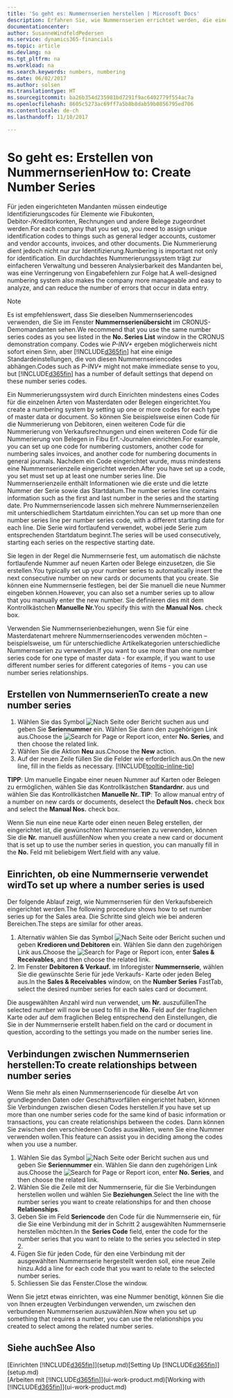 ```yaml
---
title: 'So geht es: Nummernserien herstellen | Microsoft Docs'
description: Erfahren Sie, wie Nummernserien errichtet werden, die eindeutigen ID Codes zu Konten und Belegen in Dynamics 365 Business edition zugewiesen werden.
documentationcenter: 
author: SusanneWindfeldPedersen
ms.service: dynamics365-financials
ms.topic: article
ms.devlang: na
ms.tgt_pltfrm: na
ms.workload: na
ms.search.keywords: numbers, numbering
ms.date: 06/02/2017
ms.author: solsen
ms.translationtype: HT
ms.sourcegitcommit: ba26b354d235981bd7291f9ac6402779f554ac7a
ms.openlocfilehash: 8605c5273ac69ff7a5b8b8dab59b0856795ed706
ms.contentlocale: de-ch
ms.lasthandoff: 11/10/2017

---
```

# <a name="how-to-create-number-series"></a><span data-ttu-id="d1155-103">So geht es: Erstellen von Nummernserien</span><span class="sxs-lookup"><span data-stu-id="d1155-103">How to: Create Number Series</span></span>
<span data-ttu-id="d1155-104">Für jeden eingerichteten Mandanten müssen eindeutige Identifizierungscodes für Elemente wie Fibukonten, Debitor-/Kreditorkonten, Rechnungen und andere Belege zugeordnet werden.</span><span class="sxs-lookup"><span data-stu-id="d1155-104">For each company that you set up, you need to assign unique identification codes to things such as general ledger accounts, customer and vendor accounts, invoices, and other documents.</span></span> <span data-ttu-id="d1155-105">Die Nummerierung dient jedoch nicht nur zur Identifizierung.</span><span class="sxs-lookup"><span data-stu-id="d1155-105">Numbering is important not only for identification.</span></span> <span data-ttu-id="d1155-106">Ein durchdachtes Nummerierungssystem trägt zur einfacheren Verwaltung und besseren Analysierbarkeit des Mandanten bei, was eine Verringerung von Eingabefehlern zur Folge hat.</span><span class="sxs-lookup"><span data-stu-id="d1155-106">A well-designed numbering system also makes the company more manageable and easy to analyze, and can reduce the number of errors that occur in data entry.</span></span>

> [!NOTE]  
>   <span data-ttu-id="d1155-107">Es ist empfehlenswert, dass Sie dieselben Nummernseriencodes verwenden, die Sie im Fenster **Nummernserienübersicht** im CRONUS-Demomandanten sehen.</span><span class="sxs-lookup"><span data-stu-id="d1155-107">We recommend that you use the same number series codes as you see listed in the **No. Series List** window in the CRONUS demonstration company.</span></span> <span data-ttu-id="d1155-108">Codes wie *P-INV+* ergeben möglicherweis nicht sofort einen Sinn, aber [!INCLUDE[d365fin](includes/d365fin_md.md)] hat eine einige Standardeinstellungen, die von diesen Nummernseriencodes abhängen.</span><span class="sxs-lookup"><span data-stu-id="d1155-108">Codes such as *P-INV+* might not make immediate sense to you, but [!INCLUDE[d365fin](includes/d365fin_md.md)] has a number of default settings that depend on these number series codes.</span></span>

<span data-ttu-id="d1155-109">Ein Nummerierungssystem wird durch Einrichten mindestens eines Codes für die einzelnen Arten von Masterdaten oder Belegen eingerichtet.</span><span class="sxs-lookup"><span data-stu-id="d1155-109">You create a numbering system by setting up one or more codes for each type of master data or document.</span></span> <span data-ttu-id="d1155-110">So können Sie beispielsweise einen Code für die Nummerierung von Debitoren, einen weiteren Code für die Nummerierung von Verkaufsrechnungen und einen weiteren Code für die Nummerierung von Belegen in Fibu Erf.-Journalen einrichten.</span><span class="sxs-lookup"><span data-stu-id="d1155-110">For example, you can set up one code for numbering customers, another code for numbering sales invoices, and another code for numbering documents in general journals.</span></span> <span data-ttu-id="d1155-111">Nachdem ein Code eingerichtet wurde, muss mindestens eine Nummernserienzeile eingerichtet werden.</span><span class="sxs-lookup"><span data-stu-id="d1155-111">After you have set up a code, you set must set up at least one number series line.</span></span> <span data-ttu-id="d1155-112">Die Nummernserienzeile enthält Informationen wie die erste und die letzte Nummer der Serie sowie das Startdatum.</span><span class="sxs-lookup"><span data-stu-id="d1155-112">The number series line contains information such as the first and last number in the series and the starting date.</span></span> <span data-ttu-id="d1155-113">Pro Nummernseriencode lassen sich mehrere Nummernserienzeilen mit unterschiedlichem Startdatum einrichten.</span><span class="sxs-lookup"><span data-stu-id="d1155-113">You can set up more than one number series line per number series code, with a different starting date for each line.</span></span> <span data-ttu-id="d1155-114">Die Serie wird fortlaufend verwendet, wobei jede Serie zum entsprechenden Startdatum beginnt.</span><span class="sxs-lookup"><span data-stu-id="d1155-114">The series will be used consecutively, starting each series on the respective starting date.</span></span>

<span data-ttu-id="d1155-115">Sie legen in der Regel die Nummernserie fest, um automatisch die nächste fortlaufende Nummer auf neuen Karten oder Belege einzusetzen, die Sie erstellen.</span><span class="sxs-lookup"><span data-stu-id="d1155-115">You typically set up your number series to automatically insert the next consecutive number on new cards or documents that you create.</span></span> <span data-ttu-id="d1155-116">Sie können eine Nummernserie festlegen, bei der Sie manuell die neue Nummer eingeben können.</span><span class="sxs-lookup"><span data-stu-id="d1155-116">However, you can also set a number series up to allow that you manually enter the new number.</span></span> <span data-ttu-id="d1155-117">Sie definieren dies mit dem Kontrollkästchen **Manuelle Nr.**</span><span class="sxs-lookup"><span data-stu-id="d1155-117">You specify this with the **Manual Nos.** check box.</span></span>

<span data-ttu-id="d1155-118">Verwenden Sie Nummernserienbeziehungen, wenn Sie für eine Masterdatenart mehrere Nummernseriencodes verwenden möchten – beispielsweise, um für unterschiedliche Artikelkategorien unterschiedliche Nummernserien zu verwenden.</span><span class="sxs-lookup"><span data-stu-id="d1155-118">If you want to use more than one number series code for one type of master data - for example, if you want to use different number series for different categories of items - you can use number series relationships.</span></span>

## <a name="to-create-a-new-number-series"></a><span data-ttu-id="d1155-119">Erstellen von Nummernserien</span><span class="sxs-lookup"><span data-stu-id="d1155-119">To create a new number series</span></span>
1. <span data-ttu-id="d1155-120">Wählen Sie das Symbol ![Nach Seite oder Bericht suchen](media/ui-search/search_small.png "Nach Seite oder Bericht suchen") aus und geben Sie **Seriennummer** ein. Wählen Sie dann den zugehörigen Link aus.</span><span class="sxs-lookup"><span data-stu-id="d1155-120">Choose the ![Search for Page or Report](media/ui-search/search_small.png "Search for Page or Report icon") icon, enter **No. Series**, and then choose the related link.</span></span>
2. <span data-ttu-id="d1155-121">Wählen Sie die Aktion **Neu** aus.</span><span class="sxs-lookup"><span data-stu-id="d1155-121">Choose the **New** action.</span></span>
3. <span data-ttu-id="d1155-122">Auf der neuen Zeile füllen Sie die Felder wie erforderlich aus.</span><span class="sxs-lookup"><span data-stu-id="d1155-122">On the new line, fill in the fields as necessary.</span></span> [!INCLUDE[tooltip-inline-tip](includes/tooltip-inline-tip_md.md)]

<span data-ttu-id="d1155-123">**TIPP**: Um manuelle Eingabe einer neuen Nummer auf Karten oder Belegen zu ermöglichen, wählen Sie das Kontrollkästchen **Standardnr.** aus und wählen Sie das Kontrollkästchen **Manuelle Nr.**.</span><span class="sxs-lookup"><span data-stu-id="d1155-123">**TIP**: To allow manual entry of a number on new cards or documents, deselect the **Default Nos.** check box and select the **Manual Nos.** check box.</span></span>

<span data-ttu-id="d1155-124">Wenn Sie nun eine neue Karte oder einen neuen Beleg erstellen, der eingerichtet ist, die gewünschten Nummernserien zu verwenden, können Sie die **Nr.** manuell ausfüllen</span><span class="sxs-lookup"><span data-stu-id="d1155-124">Now when you create a new card or document that is set up to use the number series in question, you can manually fill in the **No.**</span></span> <span data-ttu-id="d1155-125">Feld mit beliebigem Wert.</span><span class="sxs-lookup"><span data-stu-id="d1155-125">field with any value.</span></span>  

## <a name="to-set-up-where-a-number-series-is-used"></a><span data-ttu-id="d1155-126">Einrichten, ob eine Nummernserie verwendet wird</span><span class="sxs-lookup"><span data-stu-id="d1155-126">To set up where a number series is used</span></span>
<span data-ttu-id="d1155-127">Der folgende Ablauf zeigt, wie Nummernserien für den Verkaufsbereich eingerichtet werden.</span><span class="sxs-lookup"><span data-stu-id="d1155-127">The following procedure shows how to set number series up for the Sales area.</span></span> <span data-ttu-id="d1155-128">Die Schritte sind gleich wie bei anderen Bereichen.</span><span class="sxs-lookup"><span data-stu-id="d1155-128">The steps are similar for other areas.</span></span>
1. <span data-ttu-id="d1155-129">Alternativ wählen Sie das Symbol ![Nach Seite oder Bericht suchen](media/ui-search/search_small.png "Nach Seite oder Bericht suchen") und geben **Kredioren und Debitoren** ein. Wählen Sie dann den zugehörigen Link aus.</span><span class="sxs-lookup"><span data-stu-id="d1155-129">Choose the ![Search for Page or Report](media/ui-search/search_small.png "Search for Page or Report icon") icon, enter **Sales & Receivables**, and then choose the related link.</span></span>
2. <span data-ttu-id="d1155-130">Im Fenster **Debitoren & Verkauf.** im Inforegister **Nummernserie**, wählen Sie die gewünschte Serie für jede Verkaufs- Karte oder jeden Beleg aus.</span><span class="sxs-lookup"><span data-stu-id="d1155-130">In the **Sales & Receivables** window, on the **Number Series** FastTab, select the desired number series for each sales card or document.</span></span>

<span data-ttu-id="d1155-131">Die ausgewählten Anzahl wird nun verwendet, um **Nr.** auszufüllen</span><span class="sxs-lookup"><span data-stu-id="d1155-131">The selected number will now be used to fill in the **No.**</span></span> <span data-ttu-id="d1155-132">Feld auf der fraglichen Karte oder auf dem fraglichen Beleg entsprechend den Einstellungen, die Sie in der Nummernserie erstellt haben.</span><span class="sxs-lookup"><span data-stu-id="d1155-132">field on the card or document in question, according to the settings you made on the number series line.</span></span>

## <a name="to-create-relationships-between-number-series"></a><span data-ttu-id="d1155-133">Verbindungen zwischen Nummernserien herstellen:</span><span class="sxs-lookup"><span data-stu-id="d1155-133">To create relationships between number series</span></span>
<span data-ttu-id="d1155-134">Wenn Sie mehr als einen Nummernseriencode für dieselbe Art von grundlegenden Daten oder Geschäftsvorfällen eingerichtet haben, können Sie Verbindungen zwischen diesen Codes herstellen.</span><span class="sxs-lookup"><span data-stu-id="d1155-134">If you have set up more than one number series code for the same kind of basic information or transactions, you can create relationships between the codes.</span></span> <span data-ttu-id="d1155-135">Dann können Sie zwischen den verschiedenen Codes auswählen, wenn Sie eine Nummer verwenden wollen.</span><span class="sxs-lookup"><span data-stu-id="d1155-135">This feature can assist you in deciding among the codes when you use a number.</span></span>

1. <span data-ttu-id="d1155-136">Wählen Sie das Symbol ![Nach Seite oder Bericht suchen](media/ui-search/search_small.png "Nach Seite oder Bericht suchen") aus und geben Sie **Seriennummer** ein. Wählen Sie dann den zugehörigen Link aus.</span><span class="sxs-lookup"><span data-stu-id="d1155-136">Choose the ![Search for Page or Report](media/ui-search/search_small.png "Search for Page or Report icon") icon, enter **No. Series**, and then choose the related link.</span></span>
2. <span data-ttu-id="d1155-137">Wählen Sie die Zeile mit der Nummernserie, für die Sie Verbindungen herstellen wollen und wählen Sie **Beziehungen**.</span><span class="sxs-lookup"><span data-stu-id="d1155-137">Select the line with the number series you want to create relationships for and then choose **Relationships**.</span></span>
3. <span data-ttu-id="d1155-138">Geben Sie im Feld **Seriencode** den Code für die Nummernserie ein, für die Sie eine Verbindung mit der in Schritt 2 ausgewählten Nummernserie herstellen möchten.</span><span class="sxs-lookup"><span data-stu-id="d1155-138">In the **Series Code** field, enter the code for the number series that you want to relate to the series you selected in step 2.</span></span>
4. <span data-ttu-id="d1155-139">Fügen Sie für jeden Code, für den eine Verbindung mit der ausgewählten Nummernserie hergestellt werden soll, eine neue Zeile hinzu.</span><span class="sxs-lookup"><span data-stu-id="d1155-139">Add a line for each code that you want to relate to the selected number series.</span></span>
5. <span data-ttu-id="d1155-140">Schliessen Sie das Fenster.</span><span class="sxs-lookup"><span data-stu-id="d1155-140">Close the window.</span></span>

<span data-ttu-id="d1155-141">Wenn Sie jetzt etwas einrichten, was eine Nummer benötigt, können Sie die von Ihnen erzeugten Verbindungen verwenden, um zwischen den verbundenen Nummernserien auszuwählen.</span><span class="sxs-lookup"><span data-stu-id="d1155-141">Now when you set up something that requires a number, you can use the relationships you created to select among the related number series.</span></span>

## <a name="see-also"></a><span data-ttu-id="d1155-142">Siehe auch</span><span class="sxs-lookup"><span data-stu-id="d1155-142">See Also</span></span>
<span data-ttu-id="d1155-143">[Einrichten [!INCLUDE[d365fin](includes/d365fin_md.md)]](setup.md)</span><span class="sxs-lookup"><span data-stu-id="d1155-143">[Setting Up [!INCLUDE[d365fin](includes/d365fin_md.md)]](setup.md)</span></span>  
<span data-ttu-id="d1155-144">[Arbeiten mit [!INCLUDE[d365fin](includes/d365fin_md.md)]](ui-work-product.md)</span><span class="sxs-lookup"><span data-stu-id="d1155-144">[Working with [!INCLUDE[d365fin](includes/d365fin_md.md)]](ui-work-product.md)</span></span>  

